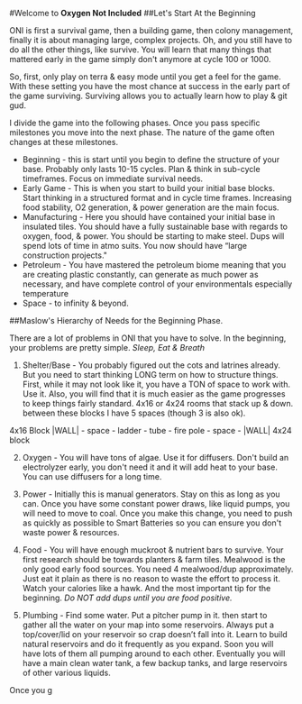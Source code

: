 #Welcome to **Oxygen Not Included**
##Let's Start At the Beginning

ONI is first a survival game, then a building game, then colony management, finally it is about managing large, complex projects. Oh, and you still have to do all the other things, like survive. You will learn that many things that mattered early in the game simply don't anymore at cycle 100 or 1000.

So, first, only play on terra & easy mode until you get a feel for the game. With these setting you have the most chance at success in the early part of the game surviving. Surviving allows you to actually learn how to play & git gud.

I divide the game into the following phases. Once you pass specific milestones you move into the next phase. The nature of the game often changes at these milestones.

- Beginning - this is start until you begin to define the structure of your base. Probably only lasts 10-15 cycles. Plan & think in sub-cycle timeframes. Focus on immediate survival needs.
- Early Game - This is when you start to build your initial base blocks. Start thinking  in a structured format and in cycle time frames. Increasing food stability, O2 generation, & power generation are the main focus.
- Manufacturing - Here you should have contained your initial base in insulated tiles. You should have a fully sustainable base with regards to oxygen, food, & power. You should be starting to make steel. Dups will spend lots of time in atmo suits. You now should have “large construction projects."
- Petroleum - You have mastered the petroleum biome meaning that you are creating plastic constantly, can generate as much power as necessary, and have complete control of your environmentals especially temperature
- Space - to infinity & beyond.

##Maslow's Hierarchy of Needs for the Beginning Phase.

There are a lot of problems in ONI that you have to solve. In the beginning, your problems are pretty simple. *Sleep, Eat & Breath*

1. Shelter/Base - You probably figured out the cots and latrines already. But you need to start thinking LONG term on how to structure things. First, while it may not look like it, you have a TON of space to work with. Use it. Also, you will find that it is much easier as the game progresses to keep things fairly standard. 4x16 or 4x24 rooms that stack up & down. between these blocks I have 5 spaces (though 3 is also ok).

4x16 Block |WALL| - space - ladder - tube - fire pole - space - |WALL| 4x24 block

2. Oxygen - You will have tons of algae. Use it for diffusers. Don't build an electrolyzer early, you don't need it and it will add heat to your base. You can use diffusers for a long time.

3. Power - Initially this is manual generators. Stay on this as long as you can. Once you have some constant power draws, like liquid pumps, you will need to move to coal. Once you make this change, you need to push as quickly as possible to Smart Batteries so you can ensure you don't waste power & resources.

4. Food - You will have enough muckroot & nutrient bars to survive. Your first research should be towards planters & farm tiles. Mealwood is the only good early food sources. You need 4 mealwood/dup approximately. Just eat it plain as there is no reason to waste the effort to process it. Watch your calories like a hawk. And the most important tip for the beginning. *Do NOT add dups until you are food positive.*

5. Plumbing - Find some water. Put a pitcher pump in it. then start to gather all the water on your map into some reservoirs. Always put a top/cover/lid on your reservoir so crap doesn’t fall into it. Learn to build natural reservoirs and do it frequently as you expand. Soon you will have lots of them all pumping around to each other. Eventually you will have a main clean water tank, a few backup tanks, and large reservoirs of other various liquids.

Once you g
